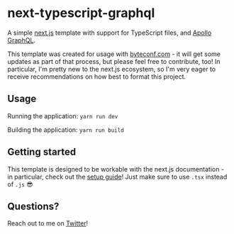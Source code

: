 # next-typescript-graphql

A simple [next.js](https://nextjs.org) template with support for TypeScript files, and [Apollo GraphQL](https://www.apollographql.com/).

This template was created for usage with [byteconf.com](https://byteconf.com) - it will get some updates as part of that process, but please feel free to contribute, too! In particular, I'm pretty new to the next.js ecosystem, so I'm very eager to receive recommendations on how best to format this project.

## Usage

Running the application: `yarn run dev`

Building the application: `yarn run build`

## Getting started

This template is designed to be workable with the next.js documentation - in particular, check out the [setup guide](https://nextjs.org/docs/#setup)! Just make sure to use `.tsx` instead of `.js` :sunglasses:

## Questions?

Reach out to me on [Twitter](https://twitter.com/signalnerve)!
